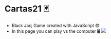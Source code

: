 
# Cartas21 🃏
- Black Jacj Game created with JavaScript 😎
- In this page you can play vs the computer 🖥️
![](https://user-images.githubusercontent.com/81318237/130752887-09d42feb-2b08-4fc2-aaa2-7135e39698bf.jpg)
